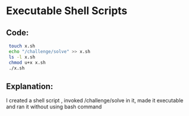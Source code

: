 # Executable Shell Scripts

## Code:
```bash
 touch x.sh
 echo "/challenge/solve" >> x.sh
 ls -l x.sh
 chmod u+x x.sh
 ./x.sh
```
## Explanation:
 I created a shell script , invoked /challenge/solve in it, made it executable and ran it without using bash command
